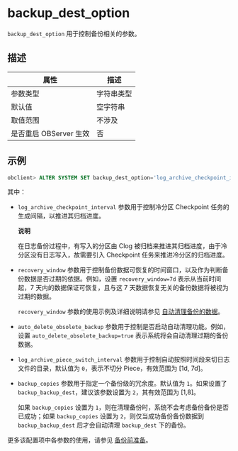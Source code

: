 backup_dest_option 
=======================================

`backup_dest_option` 用于控制备份相关的参数。

描述 
-----------------------



|        属性        |  描述   |
|------------------|-------|
| 参数类型             | 字符串类型 |
| 默认值              | 空字符串  |
| 取值范围             | 不涉及   |
| 是否重启 OBServer 生效 | 否     |



示例 
-----------------------

```sql
obclient> ALTER SYSTEM SET backup_dest_option='log_archive_checkpoint_interval=2m&recovery_window=7d&auto_delete_obsolete_backup=true&log_archive_piece_switch_interval=1d&backup_copies=0';
```



其中：

* `log_archive_checkpoint_interval` 参数用于控制冷分区 Checkpoint 任务的生成间隔，以推进其归档进度。

  **说明**

  

  在日志备份过程中，有写入的分区由 Clog 被归档来推进其归档进度，由于冷分区没有日志写入，故需要引入 Checkpoint 任务来推进冷分区的归档进度。
  

* `recovery_window` 参数用于控制备份数据可恢复的时间窗口，以及作为判断备份数据是否过期的依据。例如，设置 `recovery_window=7d` 表示从当前时间起，7 天内的数据保证可恢复，且与这 7 天数据恢复无关的备份数据将被视为过期的数据。

  `recovery_window` 参数的使用示例及详细说明请参见 [自动清理备份的数据](../../../5.administrator-guide/7.high-data-availability/2.backup-and-restoration-management-1/3.back-up-data-at-the-cluster-level/7.automatically-delete-backed-up-data-1.md)。
  

* `auto_delete_obsolete_backup` 参数用于控制是否启动自动清理功能。例如，设置 `auto_delete_obsolete_backup=true` 表示系统将会自动清理过期的备份数据。

  

* `log_archive_piece_switch_interval` 参数用于控制自动按照时间段来切日志文件的目录，默认值为 `0`，表示不切分 Piece，有效范围为 \[1d, 7d\]。

  

* `backup_copies` 参数用于指定一个备份级的冗余度。默认值为 `1`。如果设置了 `backup_backup_dest`，建议该参数设置为 `2`，其有效范围为 \[1,8\]。

  如果 `backup_copies` 设置为 `1`，则在清理备份时，系统不会考虑备份备份是否已成功；如果 `backup_copies` 设置为 `2`，则仅当成功备份备份数据到 `backup_backup_dest` 后才会自动清理 `backup_dest` 下的备份。
  




更多该配置项中各参数的使用，请参见 [备份前准备](../../../5.administrator-guide/7.high-data-availability/2.backup-and-restoration-management-1/3.back-up-data-at-the-cluster-level/1.backup-by-using-the-command-line-1/1.preparation-before-backup.md)。
